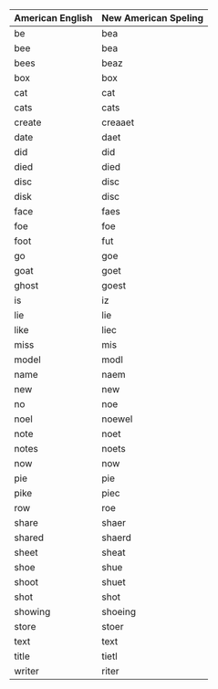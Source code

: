 | American English  | New American Speling |
| --- | --- |
| be | bea |
| bee | bea |
| bees | beaz |
| box | box |
| cat | cat |
| cats | cats |
| create | creaaet |
| date | daet |
| did | did |
| died | died |
| disc | disc |
| disk | disc |
| face | faes |
| foe | foe |
| foot | fut |
| go | goe |
| goat | goet |
| ghost | goest |
| is | iz |
| lie | lie |
| like | liec |
| miss | mis |
| model | modl |
| name | naem |
| new | new |
| no | noe |
| noel | noewel |
| note | noet |
| notes | noets |
| now | now |
| pie | pie |
| pike | piec |
| row | roe |
| share | shaer |
| shared | shaerd |
| sheet | sheat |
| shoe | shue |
| shoot | shuet |
| shot | shot |
| showing | shoeing |
| store | stoer |
| text | text |
| title | tietl |
| writer  | riter |

